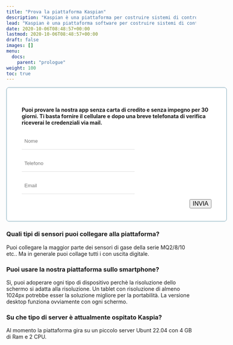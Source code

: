 ```yaml
---
title: "Prova la piattaforma Kaspian"
description: "Kaspian è una piattaforma per costruire sistemi di controllo e sorveglianza sicuri, semplici e facili da personalizzare e basato su software Open Source ampiamente documentati e affidabili."
lead: "Kaspian è una piattaforma software per costruire sistemi di controllo e sorveglianza sicuri, semplici e facili da personalizzare."
date: 2020-10-06T08:48:57+00:00
lastmod: 2020-10-06T08:48:57+00:00
draft: false
images: []
menu:
  docs:
    parent: "prologue"
weight: 100
toc: true
---
```




<style>

.bz-form {width: 684px; margin: 200px auto 0; }

.bz-container {
  width: 100%;
  background-color: #fff;
  padding: 30px 40px 20px;
  border-radius: 7px;
  border: 1px solid #74A1B4;
}

.bz-btmmargin {
  margin-bottom: 14px !important;
}
.bz-topmargin {
  margin-top: 6px !important;
}

.bz-left {float: left; width: 49%; padding-right: 2%; min-width: 300px;}
.bz-right {float: left; width: 49%; min-width: 300px;}
.bz-clear {clear: both;}

input[type='text'], input[type='email'] {
  box-sizing: border-box;
  -webkit-box-sizing: border-box;
  -moz-box-sizing: border-box;
  outline: 0;
  display: block;
  width: 100%;
  padding: 7px;
  border: 0;
  border-bottom: 1px solid #ddd;
  background: transparent;
  margin-bottom: 10px;
  height: 45px;
}

input[type='submit'] {
  float: right;
  font-size: 16px;
}

input[type='submit']:hover {
  background-color: #000000;
}

@media only screen and (max-width: 600px) {
  .bz-container {padding: 10px;}
  .bz-form {width: 100%;}
  .bz-left, .bz-right { width: 100%; padding: 0 10px;}
  input[type='submit'] {margin-left: 10px;}
}
</style>




<div class="bz-container">

#### Puoi provare la nostra app senza carta di credito e senza impegno per 30 giorni. Ti basta fornire il cellulare e dopo una breve telefonata di verifica riceverai le credenziali via mail.

  <form action="https://formspree.io/f/xqkveyej" method="POST">
    <div class="bz-left">
      <input type="hidden" name="_language" value="it"/>
      <input class="bz-btmmargin" type="text" id="nome"     name="nome"     placeholder="Nome"     required/>
      <input class="bz-btmmargin" type="text" id="telefono" name="telefono" placeholder="Telefono" required/>
      <input class="bz-btmmargin" type="text" id="email"    name="email"    placeholder="Email"    required/>
    </div>
    <div class="bz-clear"></div>
    <input class="btn btn-primary btn-lg px-4 mb-2" type="submit" value="INVIA">
    <div class="bz-clear"></div>
  </form>

</div>



### Quali tipi di sensori puoi collegare alla piattaforma?

Puoi collegare la maggior parte dei sensori di gase della serie MQ2/8/10 etc..
Ma in generale puoi collage tutti i con uscita digitale.


### Puoi usare la nostra piattaforma sullo smartphone?

Sì, puoi adoperare ogni tipo di dispositivo perchè la risoluzione dello schermo si adatta alla risoluzione. Un tablet con risoluzione di almeno 1024px potrebbe esser la soluzione migliore per la portabilità. La versione desktop funziona ovviamente con ogni schermo.


### Su che tipo di server è attualmente ospitato Kaspia?

Al momento la piattaforma gira su un piccolo server Ubunt 22.04 con 4 GB di Ram e 2 CPU.
